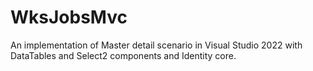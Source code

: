 # WksJobsMvc
An implementation of Master detail scenario in Visual Studio 2022 with DataTables and Select2 components and Identity core.
